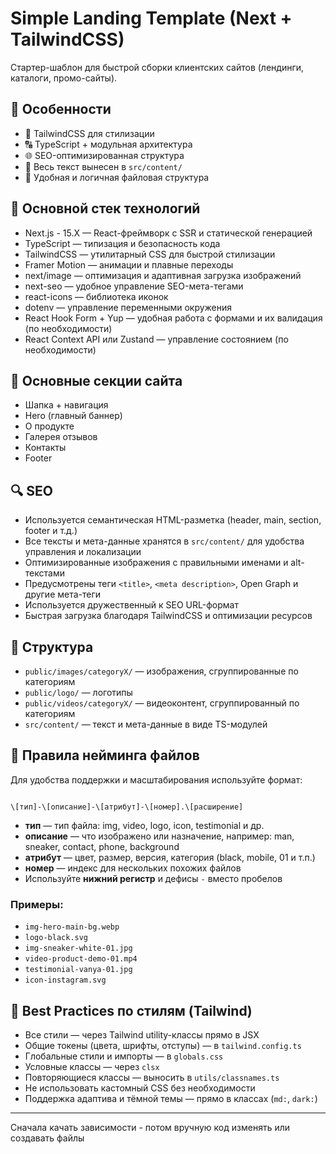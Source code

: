 
# Simple Landing Template (Next + TailwindCSS)

Стартер-шаблон для быстрой сборки клиентских сайтов (лендинги, каталоги, промо-сайты).

## 🚀 Особенности

- 💨 TailwindCSS для стилизации  
- 🔠 TypeScript + модульная архитектура  
- 🌐 SEO-оптимизированная структура  
- 🧠 Весь текст вынесен в `src/content/`  
- 📁 Удобная и логичная файловая структура  

## 🧱 Основной стек технологий

- Next.js - 15.X — React-фреймворк с SSR и статической генерацией  
- TypeScript — типизация и безопасность кода  
- TailwindCSS — утилитарный CSS для быстрой стилизации  
- Framer Motion — анимации и плавные переходы  
- next/image — оптимизация и адаптивная загрузка изображений  
- next-seo — удобное управление SEO-мета-тегами  
- react-icons — библиотека иконок  
- dotenv — управление переменными окружения  
- React Hook Form + Yup — удобная работа с формами и их валидация (по необходимости)  
- React Context API или Zustand — управление состоянием (по необходимости)  


## 🧱 Основные секции сайта

- Шапка + навигация  
- Hero (главный баннер)  
- О продукте  
- Галерея отзывов  
- Контакты  
- Footer

## 🔍 SEO

- Используется семантическая HTML-разметка (header, main, section, footer и т.д.)  
- Все тексты и мета-данные хранятся в `src/content/` для удобства управления и локализации  
- Оптимизированные изображения с правильными именами и alt-текстами  
- Предусмотрены теги `<title>`, `<meta description>`, Open Graph и другие мета-теги  
- Используется дружественный к SEO URL-формат  
- Быстрая загрузка благодаря TailwindCSS и оптимизации ресурсов  

## 📂 Структура

- `public/images/categoryX/` — изображения, сгруппированные по категориям  
- `public/logo/` — логотипы  
- `public/videos/categoryX/` — видеоконтент, сгруппированный по категориям  
- `src/content/` — текст и мета-данные в виде TS-модулей  

## 📁 Правила нейминга файлов

Для удобства поддержки и масштабирования используйте формат:

```

\[тип]-\[описание]-\[атрибут]-\[номер].\[расширение]

```

- **тип** — тип файла: img, video, logo, icon, testimonial и др.  
- **описание** — что изображено или назначение, например: man, sneaker, contact, phone, background 
- **атрибут** — цвет, размер, версия, категория (black, mobile, 01 и т.п.)  
- **номер** — индекс для нескольких похожих файлов  
- Используйте **нижний регистр** и дефисы `-` вместо пробелов  

### Примеры:

- `img-hero-main-bg.webp`  
- `logo-black.svg`  
- `img-sneaker-white-01.jpg`  
- `video-product-demo-01.mp4`  
- `testimonial-vanya-01.jpg`  
- `icon-instagram.svg`  


## 🎨 Best Practices по стилям (Tailwind)

* Все стили — через Tailwind utility-классы прямо в JSX
* Общие токены (цвета, шрифты, отступы) — в `tailwind.config.ts`
* Глобальные стили и импорты — в `globals.css`
* Условные классы — через `clsx`
* Повторяющиеся классы — выносить в `utils/classnames.ts`
* Не использовать кастомный CSS без необходимости
* Поддержка адаптива и тёмной темы — прямо в классах (`md:`, `dark:`)

---
Сначала качать зависимости - потом вручную код изменять или создавать файлы 